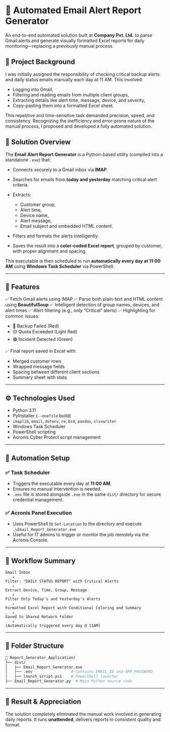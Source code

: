 # 📧 Automated Email Alert Report Generator

An end-to-end automated solution built at **Company Pvt. Ltd.** to parse Gmail alerts and generate visually formatted Excel reports for daily monitoring—replacing a previously manual process.

## 🧩 Project Background

I was initially assigned the responsibility of checking critical backup alerts and daily status emails manually each day at 11 AM. This involved:

* Logging into Gmail,
* Filtering and reading emails from multiple client groups,
* Extracting details like alert time, message, device, and severity,
* Copy-pasting them into a formatted Excel sheet.

This repetitive and time-sensitive task demanded precision, speed, and consistency. Recognizing the inefficiency and error-prone nature of the manual process, I proposed and developed a fully automated solution.

## 🚀 Solution Overview

The **Email Alert Report Generator** is a Python-based utility (compiled into a standalone `.exe`) that:

* Connects securely to a Gmail inbox via **IMAP**.
* Searches for emails from **today and yesterday** matching critical alert criteria.
* Extracts:

  * Customer group,
  * Alert time,
  * Device name,
  * Alert message,
  * Email subject and embedded HTML content.
* Filters and formats the alerts intelligently.
* Saves the result into a **color-coded Excel report**, grouped by customer, with proper alignment and spacing.

This executable is then scheduled to run **automatically every day at 11:00 AM** using **Windows Task Scheduler** via PowerShell.

---

## 📂 Features

✅ Fetch Gmail alerts using IMAP
✅ Parse both plain-text and HTML content using **BeautifulSoup**
✅ Intelligent detection of group names, devices, and alert times
✅ Alert filtering (e.g., only “Critical” alerts)
✅ Highlighting for common issues:

* 🔴 Backup Failed (Red)
* 🟡 Quota Exceeded (Light Red)
* 🟢 Incident Detected (Green)

✅ Final report saved in Excel with:

* Merged customer rows
* Wrapped message fields
* Spacing between different client sections
* Summary sheet with stats

---

## ⚙️ Technologies Used

* Python 3.11
* PyInstaller (`--onefile` build)
* `imaplib`, `email`, `dotenv`, `re`, `bs4`, `pandas`, `xlsxwriter`
* Windows Task Scheduler
* PowerShell scripting
* Acronis Cyber Protect script management

---

## 🔁 Automation Setup

### ✅ Task Scheduler

* Triggers the executable every day at **11:00 AM**.
* Ensures no manual intervention is needed.
* `.env` file is stored alongside `.exe` in the same `dist/` directory for secure credential management.

### ✅ Acronis Panel Execution

* Uses PowerShell to `Set-Location` to the directory and execute `.\Email_Report_Generator.exe`
* Useful for IT admins to trigger or monitor the job remotely via the Acronis Console.

---

## 📅 Workflow Summary

```plaintext
Gmail Inbox
   ↓
Filter: "DAILY STATUS REPORT" with Critical Alerts
   ↓
Extract Device, Time, Group, Message
   ↓
Filter Only Today's and Yesterday's Alerts
   ↓
Formatted Excel Report with Conditional Coloring and Summary
   ↓
Saved to Shared Network Folder
   ↓
(Automatically triggered every day @ 11AM)
```

---

## 📁 Folder Structure

```bash
📁 Report_Generator_Application/
├── dist/
│   ├── Email_Report_Generator.exe
│   ├── .env                 # Contains EMAIL_ID and APP_PASSWORD
│   ├── launch_script.ps1    # PowerShell launcher
├── Email_Report_Generator.py  # Main Python source code
```

---

## 📌 Result & Appreciation

The solution completely eliminated the manual work involved in generating daily reports. It runs **unattended**, delivers reports in consistent quality and format.

